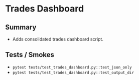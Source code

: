 # Trades Dashboard

## Summary
- Adds consolidated trades dashboard script.

## Tests / Smokes
- `pytest tests/test_trades_dashboard.py::test_json_only`
- `pytest tests/test_trades_dashboard.py::test_output_dir`
